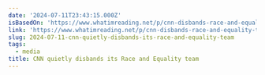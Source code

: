 ```yaml
---
date: '2024-07-11T23:43:15.000Z'
isBasedOn: 'https://www.whatimreading.net/p/cnn-disbands-race-and-equality-team'
link: 'https://www.whatimreading.net/p/cnn-disbands-race-and-equality-team'
slug: 2024-07-11-cnn-quietly-disbands-its-race-and-equality-team
tags:
  - media
title: CNN quietly disbands its Race and Equality team
---
```

 
